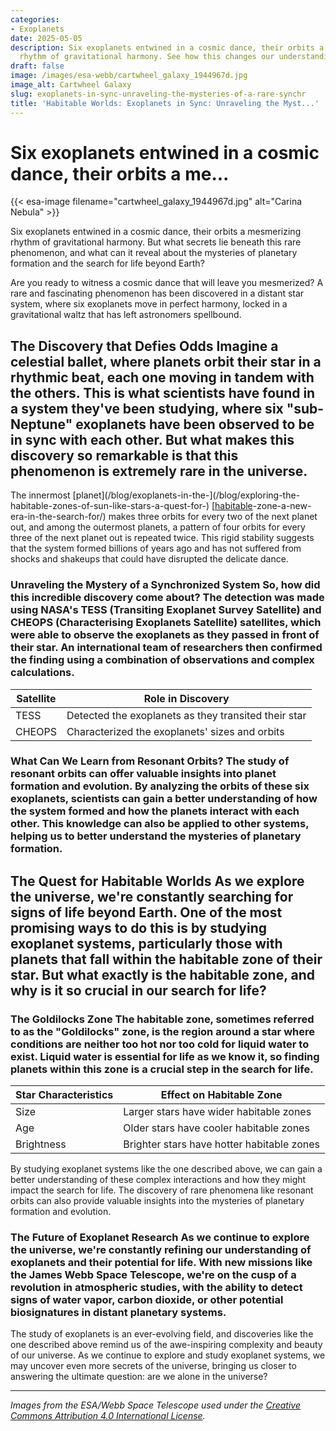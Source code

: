 ```yaml
---
categories:
- Exoplanets
date: 2025-05-05
description: Six exoplanets entwined in a cosmic dance, their orbits a mesmerizing
  rhythm of gravitational harmony. See how this changes our understanding.
draft: false
image: /images/esa-webb/cartwheel_galaxy_1944967d.jpg
image_alt: Cartwheel Galaxy
slug: exoplanets-in-sync-unraveling-the-mysteries-of-a-rare-synchr
title: 'Habitable Worlds: Exoplanets in Sync: Unraveling the Myst...'
---
```


# Six exoplanets entwined in a cosmic dance, their orbits a me...
{{< esa-image filename="cartwheel_galaxy_1944967d.jpg" alt="Carina Nebula" >}}



Six exoplanets entwined in a cosmic dance, their orbits a mesmerizing rhythm of gravitational harmony. But what secrets lie beneath this rare phenomenon, and what can it reveal about the mysteries of planetary formation and the search for life beyond Earth?

Are you ready to witness a cosmic dance that will leave you mesmerized? A rare and fascinating phenomenon has been discovered in a distant star system, where six exoplanets move in perfect harmony, locked in a gravitational waltz that has left astronomers spellbound.

 ## The Discovery that Defies Odds Imagine a celestial ballet, where planets orbit their star in a rhythmic beat, each one moving in tandem with the others. This is what scientists have found in a system they've been studying, where six "sub-Neptune" exoplanets have been observed to be in sync with each other. But what makes this discovery so remarkable is that this phenomenon is extremely rare in the universe.

 The innermost [planet](/blog/exoplanets-in-the-](/blog/exploring-the-habitable-zones-of-sun-like-stars-a-quest-for-) [[habitable](/blog/understanding-the-habitable-zones-of-exoplanets-a-key-to-unl)-zone-a-new-era-in-the-search-for/) makes three orbits for every two of the next planet out, and among the outermost planets, a pattern of four orbits for every three of the next planet out is repeated twice. This rigid stability suggests that the system formed billions of years ago and has not suffered from shocks and shakeups that could have disrupted the delicate dance.

 ### Unraveling the Mystery of a Synchronized System So, how did this incredible discovery come about? The detection was made using NASA's TESS (Transiting Exoplanet Survey Satellite) and CHEOPS (Characterising Exoplanets Satellite) satellites, which were able to observe the exoplanets as they passed in front of their star. An international team of researchers then confirmed the finding using a combination of observations and complex calculations.

 | Satellite | Role in Discovery |
| --- | --- |
| TESS | Detected the exoplanets as they transited their star |
| CHEOPS | Characterized the exoplanets' sizes and orbits | ## The Significance of Resonant Orbits But why is this discovery so significant? The truth is that multi-planet systems in resonance are observed by astronomers far less often than other types of systems. When planets are in resonance, it means that their orbital periods are related to each other by simple ratios, like the 3:2 and 4:3 patterns observed in this system.

 ### What Can We Learn from Resonant Orbits? The study of resonant orbits can offer valuable insights into planet formation and evolution. By analyzing the orbits of these six exoplanets, scientists can gain a better understanding of how the system formed and how the planets interact with each other. This knowledge can also be applied to other systems, helping us to better understand the mysteries of planetary formation.

 ## The Quest for Habitable Worlds As we explore the universe, we're constantly searching for signs of life beyond Earth. One of the most promising ways to do this is by studying exoplanet systems, particularly those with planets that fall within the habitable zone of their star. But what exactly is the habitable zone, and why is it so crucial in our search for life?

 ### The Goldilocks Zone The habitable zone, sometimes referred to as the "Goldilocks" zone, is the region around a star where conditions are neither too hot nor too cold for liquid water to exist. Liquid water is essential for life as we know it, so finding planets within this zone is a crucial step in the search for life.

 | Star Characteristics | Effect on Habitable Zone |
| --- | --- |
| Size | Larger stars have wider habitable zones |
| Age | Older stars have cooler habitable zones |
| Brightness | Brighter stars have hotter habitable zones | ### Diving Deeper into Habitable Zones However, regarding exoplanets, the habitable zone is not the only factor that determines a planet's potential for life. Other features, such as atmospheric composition, magnetic fields, tectonic activity, and gravitational interactions with neighboring bodies, all play a crucial role in determining whether a planet can support life.

 By studying exoplanet systems like the one described above, we can gain a better understanding of these complex interactions and how they might impact the search for life. The discovery of rare phenomena like resonant orbits can also provide valuable insights into the mysteries of planetary formation and evolution.

 ### The Future of Exoplanet Research As we continue to explore the universe, we're constantly refining our understanding of exoplanets and their potential for life. With new missions like the James Webb Space Telescope, we're on the cusp of a revolution in atmospheric studies, with the ability to detect signs of water vapor, carbon dioxide, or other potential biosignatures in distant planetary systems.

 The study of exoplanets is an ever-evolving field, and discoveries like the one described above remind us of the awe-inspiring complexity and beauty of our universe. As we continue to explore and study exoplanet systems, we may uncover even more secrets of the universe, bringing us closer to answering the ultimate question: are we alone in the universe?

---

*Images from the ESA/Webb Space Telescope used under the [Creative Commons Attribution 4.0 International License](https://creativecommons.org/licenses/by/4.0).*
